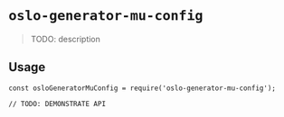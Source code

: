 # `oslo-generator-mu-config`

> TODO: description

## Usage

```
const osloGeneratorMuConfig = require('oslo-generator-mu-config');

// TODO: DEMONSTRATE API
```
